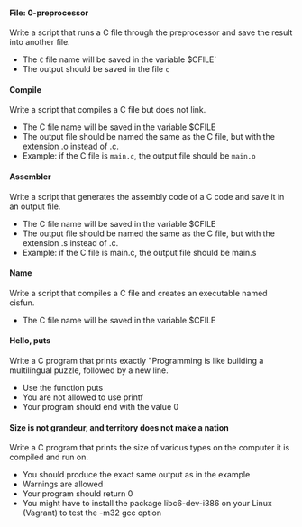 #### File: 0-preprocessor
Write a script that runs a C file through the preprocessor and save the result into another file.

- The `C` file name will be saved in the variable $CFILE`
- The output should be saved in the file `c`

#### Compile
Write a script that compiles a C file but does not link.

- The C file name will be saved in the variable $CFILE
- The output file should be named the same as the C file, but with the extension .o instead of .c.
- Example: if the C file is `main.c`, the output file should be `main.o`

#### Assembler
Write a script that generates the assembly code of a C code and save it in an output file.

- The C file name will be saved in the variable $CFILE
- The output file should be named the same as the C file, but with the extension .s instead of .c.
- Example: if the C file is main.c, the output file should be main.s

#### Name 
Write a script that compiles a C file and creates an executable named cisfun.

- The C file name will be saved in the variable $CFILE

#### Hello, puts
Write a C program that prints exactly "Programming is like building a multilingual puzzle, followed by a new line.

- Use the function puts
- You are not allowed to use printf
- Your program should end with the value 0

#### Size is not grandeur, and territory does not make a nation
Write a C program that prints the size of various types on the computer it is compiled and run on.

- You should produce the exact same output as in the example
- Warnings are allowed
- Your program should return 0
- You might have to install the package libc6-dev-i386 on your Linux (Vagrant) to test the -m32 gcc option
